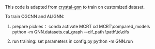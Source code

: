 This code is adapted from [crystal-gnn](https://github.com/hspark1212/crystal-gnn) to train on customized dataset.

To train CGCNN and ALIGNN:
1. prepare pickles：
        conda activate MCRT
        cd MCRT\compared_models
        python -m GNN.datasets.cal_graph --cif_path \path\to\cifs

2. run training:
        set parameters in config.py
        python -m GNN.run
